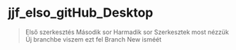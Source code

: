 # jjf_elso_gitHub_Desktop
> Első szerkesztés
> Második sor
> Harmadik sor
Szerkesztek most nézzük
>Új branchbe viszem ezt fel
>Branch New isméét

